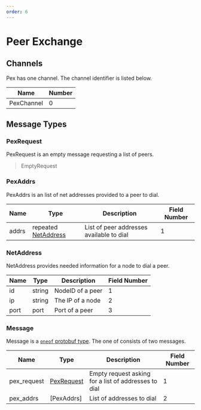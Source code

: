 ```yaml
---
order: 6
---
```


# Peer Exchange

## Channels

Pex has one channel. The channel identifier is listed below.

| Name       | Number |
|------------|--------|
| PexChannel | 0      |

## Message Types

### PexRequest

PexRequest is an empty message requesting a list of peers.

> EmptyRequest

### PexAddrs

PexAddrs is an list of net addresses provided to a peer to dial.

| Name  | Type                               | Description                              | Field Number |
|-------|------------------------------------|------------------------------------------|--------------|
| addrs | repeated [NetAddress](#netaddress) | List of peer addresses available to dial | 1            |

### NetAddress

NetAddress provides needed information for a node to dial a peer.

| Name | Type   | Description      | Field Number |
|------|--------|------------------|--------------|
| id   | string | NodeID of a peer | 1            |
| ip   | string | The IP of a node | 2            |
| port | port   | Port of a peer   | 3            |

### Message

Message is a [`oneof` protobuf type](https://developers.google.com/protocol-buffers/docs/proto#oneof). The one of consists of two messages.

| Name        | Type                      | Description                                          | Field Number |
|-------------|---------------------------|------------------------------------------------------|--------------|
| pex_request | [PexRequest](#pexrequest) | Empty request asking for a list of addresses to dial | 1            |
| pex_addrs   | [PexAddrs]                | List of addresses to dial                            | 2            |
